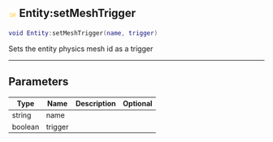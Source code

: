 ## ![shared](.gitbook/assets/shared.png) Entity:setMeshTrigger


```lua
void Entity:setMeshTrigger(name, trigger)
```

Sets the entity physics mesh id as a trigger


------
## Parameters

| Type   | Name | Description              | Optional |
| ------ | ---- | ------------------------ | -------: |
| string | name |  |  |
| boolean | trigger |  |  |


